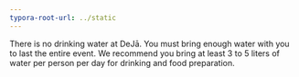 ```yaml
---
typora-root-url: ../static
---
```


There is no drinking water at DeJā. You must bring enough water with you to last the entire event. We recommend you bring at least 3 to 5 liters of water per person per day for drinking and food preparation.

